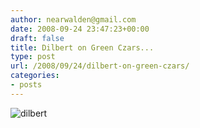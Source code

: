 ```yaml
---
author: nearwalden@gmail.com
date: 2008-09-24 23:47:23+00:00
draft: false
title: Dilbert on Green Czars...
type: post
url: /2008/09/24/dilbert-on-green-czars/
categories:
- posts
---
```


![dilbert](http://assets.amuniversal.com/41aa88906cb901301d46001dd8b71c47)




